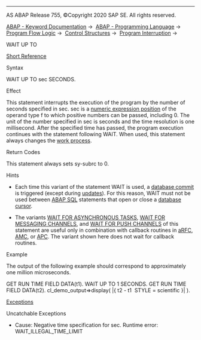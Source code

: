   

* * *

AS ABAP Release 755, ©Copyright 2020 SAP SE. All rights reserved.

[ABAP - Keyword Documentation](javascript:call_link\('abenabap.htm'\)) →  [ABAP - Programming Language](javascript:call_link\('abenabap_reference.htm'\)) →  [Program Flow Logic](javascript:call_link\('abenabap_flow_logic.htm'\)) →  [Control Structures](javascript:call_link\('abencontrol_structures.htm'\)) →  [Program Interruption](javascript:call_link\('abenwait.htm'\)) → 

WAIT UP TO

[Short Reference](javascript:call_link\('abapwait_shortref.htm'\))

Syntax

WAIT UP TO sec SECONDS.

Effect

This statement interrupts the execution of the program by the number of seconds specified in sec. sec is a [numeric expression position](javascript:call_link\('abennumerical_expr_position_glosry.htm'\) "Glossary Entry") of the operand type f to which positive numbers can be passed, including 0. The unit of the number specified in sec is seconds and the time resolution is one millisecond. After the specified time has passed, the program execution continues with the statement following WAIT. When used, this statement always changes the [work process](javascript:call_link\('abenwork_process_glosry.htm'\) "Glossary Entry").

Return Codes

This statement always sets sy-subrc to 0.

Hints

-   Each time this variant of the statement WAIT is used, a [database commit](javascript:call_link\('abendatabase_commit_glosry.htm'\) "Glossary Entry") is triggered (except during [updates](javascript:call_link\('abenupdate_glosry.htm'\) "Glossary Entry")). For this reason, WAIT must not be used between [ABAP SQL](javascript:call_link\('abenabap_sql_glosry.htm'\) "Glossary Entry") statements that open or close a [database cursor](javascript:call_link\('abendatabase_cursor_glosry.htm'\) "Glossary Entry").

-   The variants [WAIT FOR ASYNCHRONOUS TASKS](javascript:call_link\('abapwait_arfc.htm'\)), [WAIT FOR MESSAGING CHANNELS](javascript:call_link\('abapwait_amc.htm'\)), and [WAIT FOR PUSH CHANNELS](javascript:call_link\('abapwait_apc.htm'\)) of this statement are useful only in combination with callback routines in [aRFC](javascript:call_link\('abenarfc_glosry.htm'\) "Glossary Entry"), [AMC](javascript:call_link\('abenamc_glosry.htm'\) "Glossary Entry"), or [APC](javascript:call_link\('abenapc_glosry.htm'\) "Glossary Entry"). The variant shown here does not wait for callback routines.
    

Example

The output of the following example should correspond to approximately one million microseconds.

GET RUN TIME FIELD DATA(t1).
WAIT UP TO 1 SECONDS.
GET RUN TIME FIELD DATA(t2).
cl\_demo\_output=>display( |{ t2 - t1  STYLE = scientific }| ).

[Exceptions](javascript:call_link\('abenabap_language_exceptions.htm'\))

Uncatchable Exceptions

-   Cause: Negative time specification for sec.
    Runtime error: WAIT\_ILLEGAL\_TIME\_LIMIT